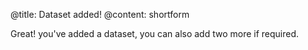 @title: Dataset added!
@content: shortform

Great! you've added a dataset, you can also add two more if required.